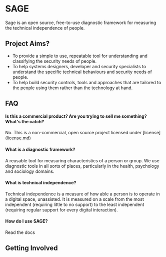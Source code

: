 # SAGE 

Sage is an open source, free-to-use diagnostic framework for measuring the technical independence of people.

## Project Aims?

* To provide a simple to use, repeatable tool for understanding and classifying the security needs of people.
* To help systems designers, developer and security specialists to understand the specific technical behaviours and security needs of people.
* To help build security controls, tools and approaches that are tailored to the people using them rather than the technology at hand.

## FAQ

#### Is this a commercial product? Are you trying to sell me something? What's the catch?

No. This is a non-commercial, open source project licensed under [license] (license.md)

#### What is a diagnostic framework?

A reusable tool for measuring characteristics of a person or group. We use diagnostic tools in all sorts of places, particularly in the health, psychology and sociology domains.

#### What is technical independence?

Technical independence is a measure of how able a person is to operate in a digital space, unassisted. It is measured on a scale from the most independent (requiring little to no support) to the least independent (requiring regular support for every digital interaction).

#### How do I use SAGE?

Read the docs


## Getting Involved


